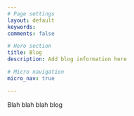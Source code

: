 ```yaml
---
# Page settings
layout: default
keywords:
comments: false

# Hero section
title: Blog
description: Add blog information here

# Micro navigation
micro_nav: true

---
```


Blah blah blah blog
